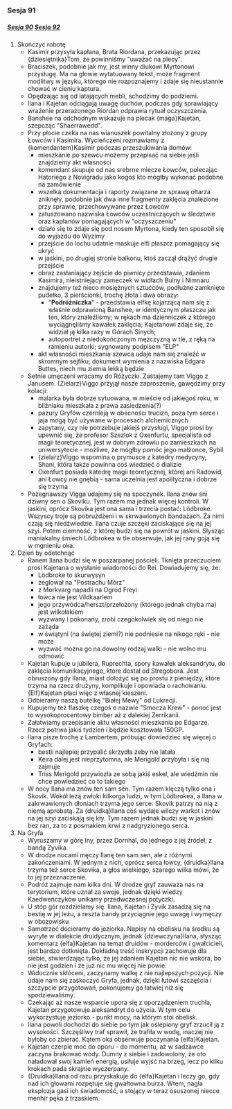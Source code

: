 ### Sesja 91
##### [Sesja 90](#sesja-090) [Sesja 92](#sesja-092)
1. Skończyć robotę
    - Kasimir przysyła kapłana, Brata Riordana, przekazując przez {dziesiętnika}Tom, że powinniśmy "uważać na plecy".
    - Braciszek, podobnie jak my, jest winny diukowi Myrtonowi przysługę. Ma na głowie wytatuowany tekst, może fragment modlitwy w języku, którego nie rozpoznajemy i zdaje się nieustannie chować w cieniu kaptura.
    - Opędzając się od latających mebli, schodzimy do podziemi.
    - Ilana i Kajetan odciągają uwagę duchów, podczas gdy sprawiający wrażenie przerażonego Riordan odprawia rytuał oczyszczenia.
    - Banshee na odchodnym wskazuje na plecak {maga}Kajetan, szepcząc "Shaerrawedd".
    - Przy płocie czeka na nas wianuszek powitalny złożony z grupy Łowców i Kasimira. Wycieńczeni rozmawiamy z {komendantem}Kasimir podczas przeszukiwania domów:
        - mieszkanie po szewcu możemy przepisać na siebie jeśli znajdziemy akt własności
        - komendant skupuje od nas srebrne miecze Łowców, polecając Hatoriego z Novigradu jako kogoś kto mógłby wykonać podobne na zamówienie
        - wszelka dokumentacja i raporty związane ze sprawą ołtarza zniknęły, podobnie jak dwa inne fragmenty zaklęcia znalezione przy sprawie, przechowywane przez Łowców
        - zatuszowano nazwiska Łowców uczestniczących w śledztwie oraz kapłanów pomagających w "oczyszczeniu"
        - działo się to zdaje się pod nosem Myrtona, kiedy ten sposobił się do wyjazdu do Wyzimy
        - przejście do lochu udatnie maskuje elfi płaszcz pomagający się ukryć
        - w jaskini, po drugiej stronie balkonu, ktoś zaczął drążyć drugie przejście
        - obraz zasłaniający zejście do piwnicy przedstawia, zdaniem Kasimira, nieistniejący zameczek w widłach Buiny i Nimnaru
        - znajdujemy też nieco mosiężnych sztućców, podłużne zamknięte pudełko, 3 pierścionki, trochę złota i dwa obrazy:
            - "__Podróżniczka__" - przedstawia elfkę kojarzącą nam się z właśnie odprawioną Banshee, w identycznym płaszczu jak ten, który znaleźliśmy; w rękach ma dzienniczek z którego wyciągnęliśmy kawałek zaklęcia; Kajetanowi zdaje się, że widział ją kilka razy w Górach Sinych; 
            - autoportret z niedokończonym mężczyzną w tle, z ręką na ramieniu autorki; sygnowany podpisem "ELP"
        - akt własności mieszkania szewca udaje nam się znaleźć w skromnym sejfiku; dokument wymienia z nazwiska Edgara Buttes, niech mu ziemia lekką będzie
    - Setnie umęczeni wracamy do Różyczki. Zastajemy tam Viggo z Janusem. {Zielarz}Viggo przyjął nasze zaproszenie, gawędzimy przy kolacji:
        - malarka była dobrze sytuowana, w mieście od jakiegoś roku, w bliźniaku mieszkała z prawa zasiedzenia(?)
        - pazury Gryfów czernieją w obecności trucizn, poza tym serce i jaja mogą być używane w procesach alchemicznych
        - zapytany, czy nie potrzebuje jakiejś przysługi, Viggo prosi by upewnić się, że profesor Szezlok z Oxenfurtu, specjalista od magii teoretycznej, jest w dobrym zdrowiu po zamieszkach na uniwersytecie - możliwe, że mógłby pomóc jego małżonce, Sybil
        - {zielarz}Viggo wspomina o prymusce z katedry medycyny, Shani, która także powinna coś wiedzieć o dializie
        - Oxenfurt posiada katedrę magii teoretycznej, której ani Radowid, ani Łowcy nie gnębią - sama uczelnia jest apolityczna i dobrze się trzyma
    - Pożegnawszy Vigga udajemy się na spoczynek. Ilana znów śni dziwny sen o Skoviku. Tym razem ma jednak więcej kontroli. W jaskini, oprócz Skovika jest ona sama i trzecia postać: Lödbroke. Wszyscy troje są pobrużdżeni i w skrwawionych bandażach. Za nimi czają się niedźwiedzie. Ilana czuje szczęki zaciskające się na jej szyi. Potem ciemność, z której budzi się na powrót w jaskini. Słysząc maniakalny śmiech Lödbrokea w tle obserwuje, jak jej rany goją się w mgnieniu oka.
2. Dzień by odetchnąć
    - Ranem Ilana budzi się w poszarpanej pościeli. Tknięta przeczuciem prosi Kajetana o wysłanie wiadomości do Rei. Dowiadujemy się, że:
        - Lödbroke to skurwysyn
        - żeglował na "Postrachu Mórz"
        - z Morkvarg napadli na Ogród Freyi
        - łowca nie jest Vildkaarlem
        - jego przywódca/herszt/przełożony (którego jednak chyba ma) jest wilkołakiem
        - wyzwany i pokonany, zrobi czegokolwiek się od niego nie zażąda
        - w świątyni (na świętej ziemi?) nie podniesie na nikogo ręki - nie może
        - wyzwać można go na dowolny rodzaj walki - nie wolno mu odmówić
    - Kajetan kupuje u jubilera, Ruprechta, spory kawałek aleksandrytu, do zaklęcia komunikacyjnego, które dostał od Stregobora. Jest obruszony gdy Ilana, miast dołożyć się po prostu z pieniędzy, które trzyma na rzecz drużyny, komplikuje i opowiada o rachowaniu. {Elf}Kajetan płaci więc z własnej kieszeni.
    - Odbieramy naszą butelkę "Białej Mewy" od Lukrecji.
    - Kupujemy też flaszkę czegoś o nazwie "Smocza Krew" - ponoć jest to wysokoprocentowy bimber aż z dalekiej Zerrikanii.
    - Załatwiamy przepisanie aktu własności mieszkania po Edgarze. Rzecz potrwa jakiś tydzień i będzie kosztowała 150GP.
    - Ilana pisze trochę z Lambertem, próbując dowiedzieć się więcej o Gryfach:
        - bestii najlepiej przypalić skrzydła żeby nie latała
        - Keira dalej jest nieprzytomna, ale Merigold przybyła i się nią zajmuje
        - Triss Merigold przywiozła ze sobą jakiś eskel, ale wiedźmin nie chce powiedzieć co to takiego
    - W nocy Ilana ma znów ten sam sen. Tym razem klęczą tylko ona i Skovik. Wokół leżą zwłoki kilkorga ludzi, w tym Lödbrokea, a Ilana w zakrwawionych dłoniach trzyma jego serce. Skovik patrzy na nią z niemą aprobatą. Za {druidką}Ilana coś wydaje wilczy warkot i znów na jej szyi zaciskają się kły. Tym razem jednak budzi się w jaskini bez ran, za to z posmakiem krwi z nadgryzionego serca.
3. Na Gryfa
    - Wyruszamy w górę Iny, przez Dornhal, do jednego z jej źródeł, z bandą Zyvika.
    - W drodze nocami męczy Ilanę ten sam sen, ale z różnymi zakończeniami. W jednym z nich, oprócz serca łowcy, {druidka}Ilana trzyma też serce Skovika, a głos wielkiego, szarego wilka mówi, że to jej przeznaczenie.
    - Podróż zajmuje nam kilka dni. W drodze gryf zauważa nas na terytorium, które uznał za swoje, jednak dzięki wiedzy Kaedweńczyków unikamy przedwczesnej potyczki.
    - U stóp gór rozdzielamy się. Ilana, Kajetan i Zyvik zasadzą się na bestię w jej leżu, a reszta bandy przyciągnie jego uwagę i wymęczy w obozowisku
    - Samotrzeć docieramy do jeziorka. Napisy na obelisku na środku są wyryte w dialekcie druidycznym, jednak {dziewczyna}Ilana, słysząc komentarz {elfa}Kajetan na temat druidów - morderców i gwałcicieli, jest bardzo dotknięta. Dokładną treść inskrypcji zachowuje dla siebie, stwierdzając tylko, że jej zdaniem Kajetan nic nie wskóra, bo nie jest godzien i że już nic mu więcej nie powie.
    - Widocznie skłóceni, zaczynamy walkę z nie najlepszych pozycji. Nie udaje nam się zaskoczyć Gryfa, jednak, dzięki łutowi szczęścia i szczypcie przygotowań, pokonujemy go łatwiej niż się spodziewaliśmy.
    - Czekając aż nasze wsparcie upora się z oporządzeniem truchła, Kajetan przygotowuje aleksandryt do użycia. W tym celu wykorzystuje jeziorko - punkt mocy, na którym stoi obelisk.
    - Ilana powoli dochodzi do siebie po tym jak oślepiony gryf zrzucił ją z wysokości. Szczęśliwy traf sprawił, że trafiła w wodę, inaczej nie byłoby co zbierać. Kątem oka obserwuje poczynania {elfa}Kajetan.
    - Kajetan czerpie moc do oporu - do momentu, aż w sadzawce zaczyna brakować wody. Dumny z siebie i zadowolony, że oto naładował swój kamień energią, usiłuje wyjść na brzeg, lecz po kilku krokach pada skrajnie wyczerpany.
    - {Druidka}Ilana od razu przyskakuje do {elfa}Kajetan i leczy go, gdy nad ich głowami rozpętuje się gwałtowna burza. Wtem, nagła eksplozja gasi ich świadomość, a stojący w teraz osuszonej niecce menhir pęka z trzaskiem.
